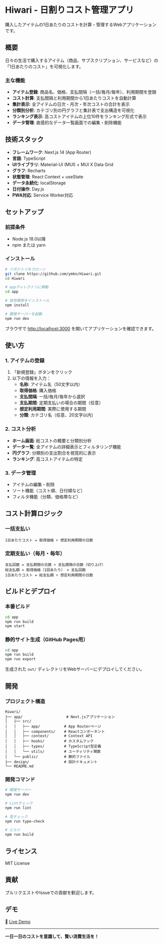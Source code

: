 # Hiwari - 日割りコスト管理アプリ

購入したアイテムの1日あたりのコストを計算・管理するWebアプリケーションです。

## 概要

日々の生活で購入するアイテム（商品、サブスクリプション、サービスなど）の「1日あたりのコスト」を可視化します。

### 主な機能

- **アイテム登録**: 商品名、価格、支払間隔（一括/毎月/毎年）、利用期間を登録
- **コスト計算**: 支払間隔と利用期間から1日あたりコストを自動計算
- **集計表示**: 全アイテムの日次・月次・年次コストの合計を表示
- **分類別分析**: カテゴリ別の円グラフと集計表で支出構造を可視化
- **ランキング表示**: 高コストアイテムの上位10件をランキング形式で表示
- **データ管理**: 直感的なデータ一覧画面での編集・削除機能

## 技術スタック

- **フレームワーク**: Next.js 14 (App Router)
- **言語**: TypeScript
- **UIライブラリ**: Material-UI (MUI) + MUI X Data Grid
- **グラフ**: Recharts
- **状態管理**: React Context + useState
- **データ永続化**: localStorage
- **日付操作**: Day.js
- **PWA対応**: Service Worker対応

## セットアップ

### 前提条件

- Node.js 18.0以降
- npm または yarn

### インストール

```bash
# リポジトリをクローン
git clone https://github.com/ymkn/Hiwari.git
cd Hiwari

# appディレクトリに移動
cd app

# 依存関係をインストール
npm install

# 開発サーバーを起動
npm run dev
```

ブラウザで [http://localhost:3000](http://localhost:3000) を開いてアプリケーションを確認できます。

## 使い方

### 1. アイテムの登録

1. 「新規登録」ボタンをクリック
2. 以下の情報を入力：
   - **名称**: アイテム名（50文字以内）
   - **取得価格**: 購入価格
   - **支払間隔**: 一括/毎月/毎年から選択
   - **支払期間**: 定期支払いの場合の期間（任意）
   - **想定利用期間**: 実際に使用する期間
   - **分類**: カテゴリ名（任意、20文字以内）

### 2. コスト分析

- **ホーム画面**: 総コストの概要と分類別分析
- **データ一覧**: 全アイテムの詳細表示とフィルタリング機能
- **円グラフ**: 分類別の支出割合を視覚的に表示
- **ランキング**: 高コストアイテムの特定

### 3. データ管理

- アイテムの編集・削除
- ソート機能（コスト順、日付順など）
- フィルタ機能（分類、価格帯など）

## コスト計算ロジック

### 一括支払い
```
1日あたりコスト = 取得価格 ÷ 想定利用期間の日数
```

### 定期支払い（毎月・毎年）
```
支払回数 = 支払期間の日数 ÷ 支払間隔の日数（切り上げ）
総支払額 = 取得価格（1回あたり） × 支払回数
1日あたりコスト = 総支払額 ÷ 想定利用期間の日数
```

## ビルドとデプロイ

### 本番ビルド

```bash
cd app
npm run build
npm start
```

### 静的サイト生成（GitHub Pages用）

```bash
cd app
npm run build
npm run export
```

生成された `out/` ディレクトリをWebサーバーにデプロイしてください。

## 開発

### プロジェクト構造

```
Hiwari/
├── app/                    # Next.jsアプリケーション
│   ├── src/
│   │   ├── app/           # App Routerページ
│   │   ├── components/    # Reactコンポーネント
│   │   ├── context/       # Context API
│   │   ├── hooks/         # カスタムフック
│   │   ├── types/         # TypeScript型定義
│   │   └── utils/         # ユーティリティ関数
│   └── public/            # 静的ファイル
├── design/                # 設計ドキュメント
└── README.md
```

### 開発コマンド

```bash
# 開発サーバー
npm run dev

# Lintチェック
npm run lint

# 型チェック
npm run type-check

# ビルド
npm run build
```

## ライセンス

MIT License

## 貢献

プルリクエストやIssueでの貢献を歓迎します。

## デモ

🚀 [Live Demo](https://ymkn.github.io/Hiwari/)

---

**一日一日のコストを意識して、賢い消費生活を！**
